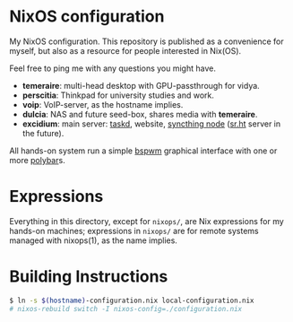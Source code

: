NixOS configuration
===

My NixOS configuration.
This repository is published as a convenience for myself,
but also as a resource for people interested in Nix(OS).

Feel free to ping me with any questions you might have.

* **temeraire**: multi-head desktop with GPU-passthrough for vidya.
* **perscitia**: Thinkpad for university studies and work.
* **voip**: VoIP-server, as the hostname implies.
* **dulcia**: NAS and future seed-box, shares media with **temeraire**.
* **excidium**: main server: [taskd](https://taskwarrior.org/), website, [syncthing node](https://syncthing.net/) ([sr.ht](https://meta.sr.ht/) server in the future).

All hands-on system run a simple [bspwm](https://github.com/baskerville/bspwm) graphical interface with one or more [polybar](https://github.com/jaagr/polybar)s.

Expressions
===
Everything in this directory, except for `nixops/`, are Nix expressions for my hands-on machines;
expressions in `nixops/` are for remote systems managed with nixops(1), as the name implies.

Building Instructions
===

```sh
$ ln -s $(hostname)-configuration.nix local-configuration.nix
# nixos-rebuild switch -I nixos-config=./configuration.nix
```
